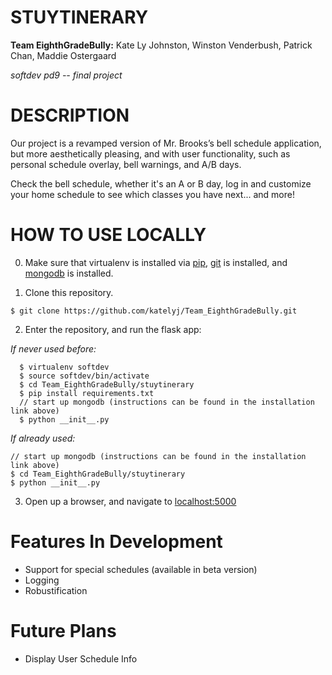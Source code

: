 # STUYTINERARY

**Team EighthGradeBully:** Kate Ly Johnston, Winston Venderbush, Patrick Chan, Maddie Ostergaard

*softdev pd9 -- final project*


# DESCRIPTION

Our project is a revamped version of Mr. Brooks’s bell schedule application, but more aesthetically pleasing, and with user functionality, such as personal schedule overlay, bell warnings, and A/B days.

Check the bell schedule, whether it's an A or B day, log in and customize your home schedule to see which classes you have next... and more!

# HOW TO USE LOCALLY

0. Make sure that virtualenv is installed via [pip](https://dojo.stuycs.org/resources/software_installation_and_tips/installation_instructions/programming_languages/installing_python.html), [git](https://dojo.stuycs.org/resources/software_installation_and_tips/installation_instructions/programming_tools/installing_git.html) is installed, and [mongodb](https://dojo.stuycs.org/resources/software_installation_and_tips/installation_instructions/programming_tools/installing_mongodb.html) is installed.

1. Clone this repository.

```
$ git clone https://github.com/katelyj/Team_EighthGradeBully.git
```

2. Enter the repository, and run the flask app:

  *If never used before:*

```
  $ virtualenv softdev
  $ source softdev/bin/activate
  $ cd Team_EighthGradeBully/stuytinerary
  $ pip install requirements.txt
  // start up mongodb (instructions can be found in the installation link above)
  $ python __init__.py
```

  *If already used:*

  ```
  // start up mongodb (instructions can be found in the installation link above)
  $ cd Team_EighthGradeBully/stuytinerary
  $ python __init__.py
  ```

3. Open up a browser, and navigate to <localhost:5000>

# Features In Development

- Support for special schedules (available in beta version)
- Logging
- Robustification

# Future Plans

- Display User Schedule Info
